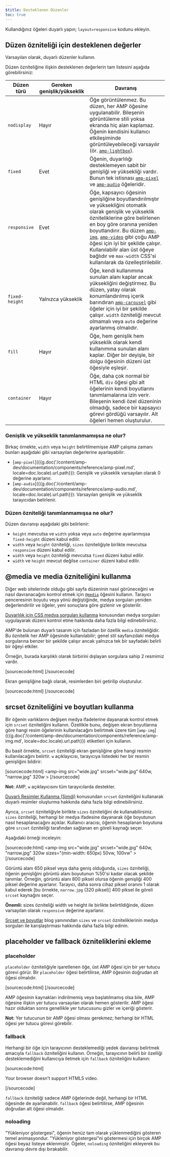 ```yaml
---
$title: Desteklenen Düzenler
toc: true
---
```


Kullandığınız öğeleri duyarlı yapın; `layout=responsive` kodunu ekleyin.



## Düzen özniteliği için desteklenen değerler

Varsayılan olarak, duyarlı düzenler kullanın.

Düzen özniteliğine ilişkin desteklenen değerlerin tam listesini aşağıda görebilirsiniz:

<table>
  <thead>
    <tr>
      <th class="col-twenty" data-th="Layout type">Düzen türü</th>
      <th class="col-twenty" data-th="Width/height required">Gereken genişlik/yükseklik</th>
      <th data-th="Behavior">Davranış</th>
    </tr>
  </thead>
  <tbody>
    <tr>
      <td class="col-twenty" data-th="Layout type"><code>nodisplay</code></td>
      <td class="col-twenty" data-th="Description">Hayır</td>
      <td data-th="Behavior">Öğe görüntülenmez. Bu düzen, her AMP öğesine uygulanabilir. Bileşenin görüntüleme stili yoksa ekranda hiç alan kaplamaz. Öğenin kendisini kullanıcı etkileşiminde görüntüleyebileceği varsayılır (ör. <a href="{{g.doc('/content/amp-dev/documentation/components/reference/amp-lightbox.md', locale=doc.locale).url.path}}"><code>amp-lightbox</code></a>).</td>
    </tr>
    <tr>
      <td class="col-twenty" data-th="Layout type"><code>fixed</code></td>
      <td class="col-twenty" data-th="Description">Evet</td>
      <td data-th="Behavior">Öğenin, duyarlılığı desteklemeyen sabit bir genişliği ve yüksekliği vardır. Bunun tek istisnası <a href="{{g.doc('/content/amp-dev/documentation/components/reference/amp-pixel.md', locale=doc.locale).url.path}}"><code>amp-pixel</code></a> ve <a href="{{g.doc('/content/amp-dev/documentation/components/reference/amp-audio.md', locale=doc.locale).url.path}}"><code>amp-audio</code></a> öğeleridir.</td>
    </tr>
    <tr>
      <td class="col-twenty" data-th="Layout type"><code>responsive</code></td>
      <td class="col-twenty" data-th="Description">Evet</td>
      <td data-th="Behavior">Öğe, kapsayıcı öğesinin genişliğine boyutlandırılmıştır ve yüksekliğini otomatik olarak genişlik ve yükseklik özniteliklerine göre belirlenen en boy göre oranına yeniden boyutlandırır. Bu düzen <a href="{{g.doc('/content/amp-dev/documentation/components/reference/amp-img.md', locale=doc.locale).url.path}}"><code>amp-img</code></a>, <a href="{{g.doc('/content/amp-dev/documentation/components/reference/amp-video.md', locale=doc.locale).url.path}}"><code>amp-video</code></a> gibi çoğu AMP öğesi için iyi bir şekilde çalışır. Kullanılabilir alan üst öğeye bağlıdır ve <code>max-width</code> CSS'si kullanılarak da özelleştirilebilir.</td>
    </tr>
    <tr>
      <td class="col-twenty" data-th="Layout type"><code>fixed-height</code></td>
      <td class="col-twenty" data-th="Description">Yalnızca yükseklik</td>
      <td data-th="Behavior">Öğe, kendi kullanımına sunulan alanı kaplar ancak yüksekliğini değiştirmez. Bu düzen, yatay olarak konumlandırılmış içerik barındıran <a href="{{g.doc('/content/amp-dev/documentation/components/reference/amp-carousel.md', locale=doc.locale).url.path}}"><code>amp-carousel</code></a> gibi öğeler için iyi bir şekilde çalışır. <code>width</code> özniteliği mevcut olmamalı veya <code>auto</code> değerine ayarlanmış olmalıdır.</td>
    </tr>
    <tr>
      <td class="col-twenty" data-th="Layout type"><code>fill</code></td>
      <td class="col-twenty" data-th="Description">Hayır</td>
      <td data-th="Behavior">Öğe, hem genişlik hem yükseklik olarak kendi kullanımına sunulan alanı kaplar. Diğer bir deyişle, bir dolgu öğesinin düzeni üst öğesiyle eşleşir.</td>
    </tr>
    <tr>
      <td class="col-twenty" data-th="Layout type"><code>container</code></td>
      <td class="col-twenty" data-th="Description">Hayır</td>
      <td data-th="Behavior">Öğe, daha çok normal bir HTML <code>div</code> öğesi gibi alt öğelerinin kendi boyutlarını tanımlamalarına izin verir. Bileşenin kendi özel düzeninin olmadığı, sadece bir kapsayıcı görevi gördüğü varsayılır. Alt öğeleri hemen oluşturulur.</td>
    </tr>
  </tbody>
</table>

### Genişlik ve yükseklik tanımlanmamışsa ne olur?

Birkaç örnekte, `width` veya `height` belirtilmemişse AMP çalışma zamanı bunları aşağıdaki gibi varsayılan değerlerine ayarlayabilir:

* [`amp-pixel`]({{g.doc('/content/amp-dev/documentation/components/reference/amp-pixel.md', locale=doc.locale).url.path}}): Genişlik ve yükseklik varsayılan olarak 0 değerine ayarlanır.
* [`amp-audio`]({{g.doc('/content/amp-dev/documentation/components/reference/amp-audio.md', locale=doc.locale).url.path}}): Varsayılan genişlik ve yükseklik tarayıcıdan belirlenir.

### Düzen özniteliği tanımlanmamışsa ne olur?

Düzen davranışı aşağıdaki gibi belirlenir:

* `height` mevcutsa ve `width` yoksa veya `auto` değerine ayarlanmışsa `fixed-height` düzeni kabul edilir.
* `width` veya `height` özniteliği, `sizes` özniteliğiyle birlikte mevcutsa `responsive` düzeni kabul edilir.
* `width` veya `height` özniteliği mevcutsa `fixed` düzeni kabul edilir.
* `width` ve `height` mevcut değilse `container` düzeni kabul edilir.

## @media ve media özniteliğini kullanma

Diğer web sitelerinde olduğu gibi sayfa düzeninin nasıl görüneceğini ve nasıl davranacağını kontrol etmek için [`@media`](https://developer.mozilla.org/en-US/docs/Web/CSS/@media) öğesini kullanın.
Tarayıcı penceresinin boyutu veya yönü değiştiğinde, medya sorguları yeniden değerlendirilir ve öğeler, yeni sonuçlara göre gizlenir ve gösterilir.

[Duyarlılık için CSS medya sorguları kullanma](https://developers.google.com/web/fundamentals/design-and-ui/responsive/fundamentals/use-media-queries?hl=tr) konusundan medya sorguları uygulayarak düzeni kontrol etme hakkında daha fazla bilgi edinebilirsiniz.

AMP'de bulunan duyarlı tasarım için fazladan bir özellik `media` özniteliğidir.
Bu öznitelik her AMP öğesinde kullanılabilir; genel stil sayfanızdaki medya sorgularına benzer bir şekilde çalışır ancak yalnızca tek bir sayfadaki belirli bir öğeyi etkiler.

Örneğin, burada karşılıklı olarak birbirini dışlayan sorgulara sahip 2 resmimiz vardır.

[sourcecode:html]
<amp-img
    media="(min-width: 650px)"
    src="wide.jpg"
    width=466
    height=355
    layout="responsive" >
</amp-img>
[/sourcecode]

Ekran genişliğine bağlı olarak, resimlerden biri getirilip oluşturulur.

[sourcecode:html]
<amp-img
    media="(max-width: 649px)"
    src="narrow.jpg"
    width=527
    height=193
    layout="responsive" >
</amp-img>
[/sourcecode]

## srcset özniteliğini ve boyutları kullanma

Bir öğenin varlıklarını değişen medya ifadelerine dayanarak kontrol etmek için `srcset` özniteliğini kullanın.
Özellikle bunu, değişen ekran boyutlarına göre hangi resim öğelerinin kullanılacağını belirtmek üzere tüm [`amp-img`]({{g.doc('/content/amp-dev/documentation/components/reference/amp-img.md', locale=doc.locale).url.path}}) etiketleri için kullanın.

Bu basit örnekte, `srcset` özniteliği ekran genişliğine göre hangi resmin kullanılacağını belirtir.
`w` açıklayıcısı, tarayıcıya listedeki her bir resmin genişliğini bildirir:

[sourcecode:html]
<amp-img
    src="wide.jpg"
    srcset="wide.jpg" 640w,
           "narrow.jpg" 320w >
</amp-img>
[/sourcecode]

**Not:** AMP, `w` açıklayıcısını tüm tarayıcılarda destekler.

[Duyarlı Resimler Kullanma (Şimdi)](http://alistapart.com/article/using-responsive-images-now) konusundan `srcset` özniteliğini kullanarak duyarlı resimler oluşturma hakkında daha fazla bilgi edinebilirsiniz.

Ayrıca, `srcset` özniteliğiyle birlikte `sizes` özniteliğini de kullanabilirsiniz.
`sizes` özniteliği, herhangi bir medya ifadesine dayanarak öğe boyutunun nasıl hesaplanacağını açıklar.
Kullanıcı aracısı, öğenin hesaplanan boyutuna göre `srcset` özniteliği tarafından sağlanan en göreli kaynağı seçer.

Aşağıdaki örneği inceleyin:

[sourcecode:html]
<amp-img
    src="wide.jpg"
    srcset="wide.jpg" 640w,
           "narrow.jpg" 320w
    sizes="(min-width: 650px) 50vw, 100vw" >
</amp-img>
[/sourcecode]

Görüntü alanı 650 piksel veya daha geniş olduğunda, `sizes` özniteliği, öğenin genişliğini görüntü alanı boyutunun %50'si kadar olacak şekilde tanımlar.
Örneğin, görüntü alanı 800 piksel olursa öğenin genişliği 400 piksel değerine ayarlanır.
Tarayıcı, daha sonra cihaz piksel oranını 1 olarak kabul ederek [bu örnekte, `narrow.jpg` (320 piksel)] 400 piksel ile göreli `srcset` kaynağını seçer.

**Önemli:** sizes özniteliği width ve height ile birlikte belirtildiğinde, düzen varsayılan olarak `responsive` değerine ayarlanır.

[Srcset ve boyutlar](https://ericportis.com/posts/2014/srcset-sizes/) blog yanınından `sizes` ve `srcset` özniteliklerinin medya sorguları ile karışlaştırması hakkında daha fazla bilgi edinin.

## placeholder ve fallback özniteliklerini ekleme

### placeholder

`placeholder` özniteliğiyle işaretlenen öğe, üst AMP öğesi için bir yer tutucu görevi görür.
Bir `placeholder` öğesi belirtilirse, AMP öğesinin doğrudan alt öğesi olmalıdır.

[sourcecode:html]
<amp-anim src="animated.gif" width=466 height=355 layout="responsive" >
    <amp-img placeholder src="preview.png" layout="fill"></amp-img>
</amp-anim>
[/sourcecode]

AMP öğesinin kaynakları indirilmemiş veya başlatılmamış olsa bile, AMP öğesine ilişkin yer tutucu varsayılan olarak hemen gösterilir.
AMP öğesi hazır olduktan sonra genellikle yer tutucusunu gizler ve içeriği gösterir.

**Not:** Yer tutucunun bir AMP öğesi olması gerekmez; herhangi bir HTML öğesi yer tutucu görevi görebilir.

### fallback

Herhangi bir öğe için tarayıcının desteklemediği yedek davranışı belirtmek amacıyla `fallback` özniteliğini kullanın.
Örneğin, tarayıcının belirli bir özelliği desteklemediğini kullanıcıya iletmek için `fallback` özniteliğini kullanın:

[sourcecode:html]
<amp-video width=400 height=300 src="https://yourhost.com/videos/myvideo.mp4"
    poster="myvideo-poster.jpg" >
  <div fallback>
        <p>Your browser doesn’t support HTML5 video.</p>
  </div>
</amp-video>
[/sourcecode]

`fallback` özniteliği sadece AMP öğelerinde değil, herhangi bir HTML öğesinde de ayarlanabilir.
`fallback` öğesi belirtilirse, AMP öğesinin doğrudan alt öğesi olmalıdır.

### noloading

"Yükleniyor göstergesi", öğenin henüz tam olarak yüklenmediğini gösteren temel animasyondur. "Yükleniyor göstergesi"ni göstermesi için birçok AMP öğesi beyaz listeye eklenmiştir.
Öğeler, `noloading` özniteliğini ekleyerek bu davranışı devre dışı bırakabilir.
